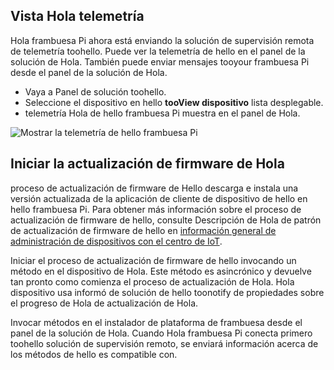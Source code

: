 ## <a name="view-hello-telemetry"></a>Vista Hola telemetría

Hola frambuesa Pi ahora está enviando la solución de supervisión remota de telemetría toohello. Puede ver la telemetría de hello en el panel de la solución de Hola. También puede enviar mensajes tooyour frambuesa Pi desde el panel de la solución de Hola.

- Vaya a Panel de solución toohello.
- Seleccione el dispositivo en hello **tooView dispositivo** lista desplegable.
- telemetría Hola de hello frambuesa Pi muestra en el panel de Hola.

![Mostrar la telemetría de hello frambuesa Pi][img-telemetry-display]

## <a name="initiate-hello-firmware-update"></a>Iniciar la actualización de firmware de Hola

proceso de actualización de firmware de Hello descarga e instala una versión actualizada de la aplicación de cliente de dispositivo de hello en hello frambuesa Pi. Para obtener más información sobre el proceso de actualización de firmware de hello, consulte Descripción de Hola de patrón de actualización de firmware de hello en [información general de administración de dispositivos con el centro de IoT][lnk-update-pattern].

Iniciar el proceso de actualización de firmware de hello invocando un método en el dispositivo de Hola. Este método es asincrónico y devuelve tan pronto como comienza el proceso de actualización de Hola. Hola dispositivo usa informó de solución de hello toonotify de propiedades sobre el progreso de Hola de actualización de Hola.

Invocar métodos en el instalador de plataforma de frambuesa desde el panel de la solución de Hola. Cuando Hola frambuesa Pi conecta primero toohello solución de supervisión remoto, se enviará información acerca de los métodos de hello es compatible con. 

[img-telemetry-display]: media/iot-suite-raspberry-pi-kit-view-telemetry-advanced/telemetry.png
[lnk-update-pattern]: ../articles/iot-hub/iot-hub-device-management-overview.md
